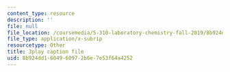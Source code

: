 ```yaml
---
content_type: resource
description: ''
file: null
file_location: /coursemedia/5-310-laboratory-chemistry-fall-2019/8b924dd1604960972b6e7e53f64a4252_TgrNa_Guigs.srt
file_type: application/x-subrip
resourcetype: Other
title: 3play caption file
uid: 8b924dd1-6049-6097-2b6e-7e53f64a4252
---
```

